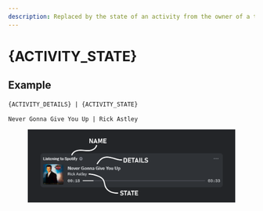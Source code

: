 ```yaml
---
description: Replaced by the state of an activity from the owner of a temporary channel.
---
```


# {ACTIVITY\_STATE}

## Example

```
{ACTIVITY_DETAILS} | {ACTIVITY_STATE}
```

```
Never Gonna Give You Up | Rick Astley
```

<figure><img src="../../.gitbook/assets/image (99).png" alt=""><figcaption></figcaption></figure>

